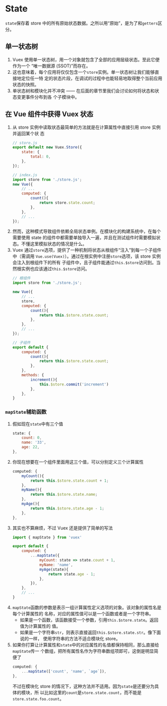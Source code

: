 # State

`state`保存着 store 中的所有原始状态数据。之所以用“原始”，是为了和`getters`区分。


## 单一状态树
1. Vuex 使用单一状态树，用一个对象就包含了全部的应用层级状态。至此它便作为一个
“唯一数据源 (SSOT)”而存在。
2. 这也意味着，每个应用将仅仅包含一个`store`实例。单一状态树让我们能够直接地定位任一特
定的状态片段，在调试的过程中也能轻易地取得整个当前应用状态的快照。
3. 单状态树和模块化并不冲突 —— 在后面的章节里我们会讨论如何将状态和状态变更事件分布到各
个子模块中。


## 在 Vue 组件中获得 Vuex 状态
1. 从 store 实例中读取状态最简单的方法就是在计算属性中直接引用 store 实例并返回某个状
态
    ```js
    // store.js
    export default new Vuex.Store({
        state: {
            total: 0,
        },
    });
    ```
    ```js
    // index.js
    import store from './store.js';
    new Vue({
        // ...
        computed: {
            count(){
                return store.state.count;
            },
        },
        // ...
    });
    ```
2. 然而，这种模式导致组件依赖全局状态单例。在模块化的构建系统中，在每个需要使用 state
的组件中都需要单独导入一遍，并且在测试组件时需要模拟状态。不懂这里模拟状态的情况是什么。
3. Vuex 通过`store`选项，提供了一种机制将状态从根组件“注入”到每一个子组件中（需调用
`Vue.use(Vuex)`）。通过在根实例中注册`store`选项，该 store 实例会注入到根组件下的所有
子组件中，且子组件能通过`this.$store`访问到。当然根实例也应该通过`this.$store`访问。
    ```js
    // 根组件
    import store from './store.js';

    new Vue({
        // ...
        store,
        computed: {
            count(){
                return this.$store.state.count;
            },
        },
        // ...
    });
    ```
    ```js
    // 子组件
    export default {
        computed: {
            count(){
                return this.$store.state.count;
            },
        },
        methods: {
            increment(){
                this.$store.commit('increment')
            },
        },
    }
    ```

### `mapState`辅助函数
1. 假如现在`state`中有三个值
    ```js
    state: {
        count: 0,
        name: '33',
        age: 22,
    },
    ```
2. 你现在想要在一个组件里面用这三个值，可以分别定义三个计算属性
    ```js
    computed: {
        myCount(){
            return this.$store.state.count + 1;
        },
        myName(){
            return this.$store.state.name;
        },
        myAge(){
            return this.$store.state.age - 1;
        },
    },
    ```
3. 其实也不算麻烦，不过 Vuex 还是提供了简单的写法
    ```js
    import { mapState } from 'vuex'

    export default {
        computed: {
            ...mapState({
                myCount: state => state.count + 1,
                myName: 'name',
                myAge(state){
                    return state.age - 1;
                },
            }),
        },
        // ...
    }
    ```
5. `mapState`函数的参数是表示一组计算属性定义选项的对象。该对象的属性名是每个计算属性的
名称，对应的属性值可以是一个函数或者是一个字符串。
    * 如果是一个函数，该函数接受一个参数，引用`this.$store.state`。返回值为计算属性的
        值。
    * 如果是一个字符串`str`，则表示直接返回`this.$store.state.str`。像下面说的一样，
      使用字符串的方法不适合模块化 store。
6. 如果你打算让计算属性和`state`中的对应属性的名值都保持相同，那么直接给`mapState`传一
个数组，把所有属性名作为字符串数组项即可，这倒是明显简便了
    ```js
    computed: {
        ...mapState(['count', 'name', `age`]),
    },
    ```
    不过在模块化 store 的情况下，这种方法并不适用。因为`state`是还要分为具体的模块，所
    以比如这里的`count`是`store.state.count`，而不能是`store.state.foo.count`。
